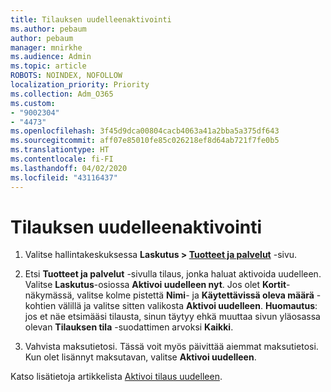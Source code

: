 ```yaml
---
title: Tilauksen uudelleenaktivointi
ms.author: pebaum
author: pebaum
manager: mnirkhe
ms.audience: Admin
ms.topic: article
ROBOTS: NOINDEX, NOFOLLOW
localization_priority: Priority
ms.collection: Adm_O365
ms.custom:
- "9002304"
- "4473"
ms.openlocfilehash: 3f45d9dca00804cacb4063a41a2bba5a375df643
ms.sourcegitcommit: aff07e85010fe85c026218ef8d64ab721f7fe0b5
ms.translationtype: HT
ms.contentlocale: fi-FI
ms.lasthandoff: 04/02/2020
ms.locfileid: "43116437"
---
```

# <a name="reactivate-your-subscription"></a>Tilauksen uudelleenaktivointi

1. Valitse hallintakeskuksessa **Laskutus > [Tuotteet ja palvelut](https://go.microsoft.com/fwlink/p/?linkid=842054)** -sivu.

2. Etsi **Tuotteet ja palvelut** -sivulla tilaus, jonka haluat aktivoida uudelleen.  Valitse **Laskutus**-osiossa **Aktivoi uudelleen nyt**.  Jos olet **Kortit**-näkymässä, valitse kolme pistettä **Nimi**- ja **Käytettävissä oleva määrä** -kohtien välillä ja valitse sitten valikosta **Aktivoi uudelleen**. **Huomautus**: jos et näe etsimääsi tilausta, sinun täytyy ehkä muuttaa sivun yläosassa olevan **Tilauksen tila** -suodattimen arvoksi **Kaikki**.

3. Vahvista maksutietosi.  Tässä voit myös päivittää aiemmat maksutietosi.  Kun olet lisännyt maksutavan, valitse **Aktivoi uudelleen**.

Katso lisätietoja artikkelista [Aktivoi tilaus uudelleen](https://docs.microsoft.com/office365/admin/subscriptions-and-billing/reactivate-your-subscription).
